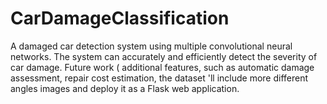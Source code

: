 # CarDamageClassification
 A damaged car detection system using multiple convolutional neural networks. The system can accurately and efficiently detect the severity of car damage. Future work  ( additional features, such as automatic damage assessment, repair cost estimation, the dataset 'll include more different angles images and deploy it as a Flask web application.
